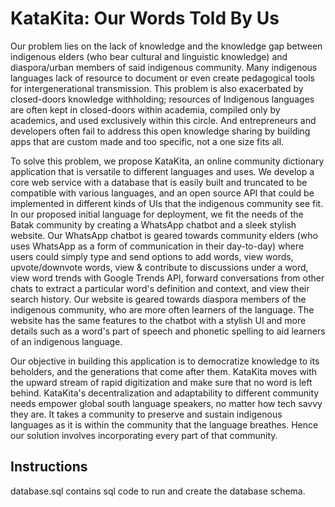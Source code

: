 # KataKita: Our Words Told By Us

Our problem lies on the lack of knowledge and the knowledge gap between indigenous elders (who bear cultural and linguistic knowledge) and diaspora/urban members of said indigenous community. Many indigenous languages lack of resource to document or even create pedagogical tools for intergenerational transmission. This problem is also exacerbated by closed-doors knowledge withholding; resources of Indigenous languages are often kept in closed-doors within academia, compiled only by academics, and used exclusively within this circle. And entrepreneurs and developers often fail to address this open knowledge sharing by building apps that are custom made and too specific, not a one size fits all. 

To solve this problem, we propose KataKita, an online community dictionary application that is versatile to different languages and uses. We develop a core web service with a database that is easily built and truncated to be compatible with various languages, and an open source API that could be implemented in different kinds of UIs that the indigenous community see fit. In our proposed initial language for deployment, we fit the needs of the Batak community by creating a WhatsApp chatbot and a sleek stylish website. Our WhatsApp chatbot is geared towards community elders (who uses WhatsApp as a form of communication in their day-to-day) where users could simply type and send options to add words, view words, upvote/downvote words, view & contribute to discussions under a word, view word trends with Google Trends API, forward conversations from other chats to extract a particular word's definition and context, and view their search history. Our website is geared towards diaspora members of the indigenous community, who are more often learners of the language. The website has the same features to the chatbot with a stylish UI and more details such as a word's part of speech and phonetic spelling to aid learners of an indigenous language. 

Our objective in building this application is to democratize knowledge to its beholders, and the generations that come after them. KataKita moves with the upward stream of rapid digitization and make sure that no word is left behind. KataKita's decentralization and adaptability to different community needs empower global south language speakers, no matter how tech savvy they are. It takes a community to preserve and sustain indigenous languages as it is within the community that the language breathes. Hence our solution involves incorporating every part of that community.

## Instructions

database.sql contains sql code to run and create the database schema.
